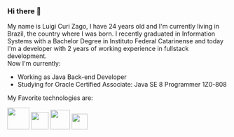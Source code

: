 ### Hi there 👋
My name is Luigi Curi Zago, I have 24 years old and I'm currently living in Brazil, the country where I was born. 
I recently graduated in Information Systems with a Bachelor Degree in Instituto Federal Catarinense and today I'm a developer with 2 years of working experience in fullstack development. 
<br>
Now I'm currently:
 - Working as Java Back-end Developer
 - Studying for  Oracle Certified Associate: Java SE 8 Programmer 1Z0-808

My Favorite technologies are:
<br>
<div>
 <img src= https://camo.githubusercontent.com/20ffa1c9a31e2c991c8b52b0cb7be938de51db4b7a9299658fef28efb0cc845a/68747470733a2f2f63646e2e6a7364656c6976722e6e65742f67682f64657669636f6e732f64657669636f6e2f69636f6e732f6a6176612f6a6176612d6f726967696e616c2e737667 width = 50></img>
<img src=https://img.icons8.com/color/480/spring-logo.png width = 40></img>
<img src=https://angular.io/assets/images/logos/angular/angular.png width = 45></img>
<img src=https://upload.wikimedia.org/wikipedia/commons/thumb/e/e3/Android_Studio_Icon_%282014-2019%29.svg/1200px-Android_Studio_Icon_%282014-2019%29.svg.png width = 36></img>
</div>
<!--
**Luigicuri/Luigicuri** is a ✨ _special_ ✨ repository because its `README.md` (this file) appears on your GitHub profile.

Here are some ideas to get you started:

- 🔭 I’m currently working on ...
- 🌱 I’m currently learning ...
- 👯 I’m looking to collaborate on ...
- 🤔 I’m looking for help with ...
- 💬 Ask me about ...
- 📫 How to reach me: ...
- 😄 Pronouns: ...
- ⚡ Fun fact: ...
-->
